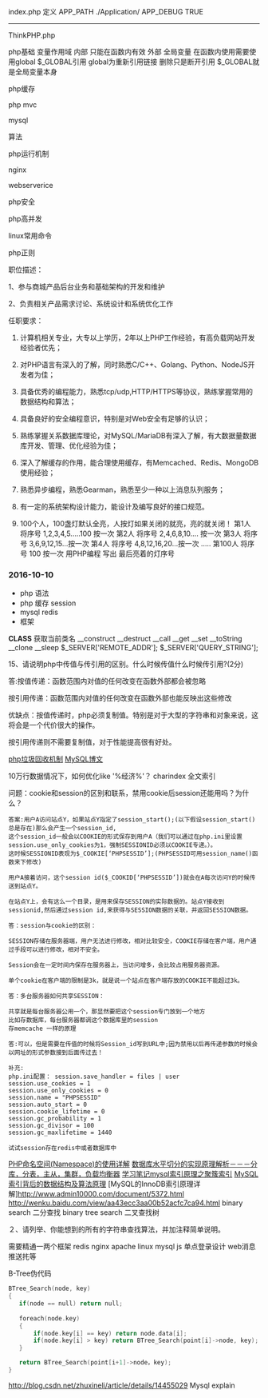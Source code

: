 index.php
定义 APP_PATH  ./Application/
     APP_DEBUG TRUE

--------------------------------------------------

ThinkPHP.php


php基础 
变量作用域
  内部  只能在函数内有效
  外部  全局变量 在函数内使用需要使用global $_GLOBAL引用
  global为重新引用链接 删除只是断开引用
  $_GLOBAL就是全局变量本身

php缓存

php mvc

mysql

算法

php运行机制

nginx

webserverice

php安全

php高并发

linux常用命令

php正则





职位描述：

1、参与商城产品后台业务和基础架构的开发和维护

2、负责相关产品需求讨论、系统设计和系统优化工作



任职要求：

1. 计算机相关专业，大专以上学历，2年以上PHP工作经验，有高负载网站开发经验者优先；

2. 对PHP语言有深入的了解，同时熟悉C/C++、Golang、Python、NodeJS开发者为佳；

3. 具备优秀的编程能力，熟悉tcp/udp,HTTP/HTTPS等协议，熟练掌握常用的数据结构和算法；

4. 具备良好的安全编程意识，特别是对Web安全有足够的认识；

5. 熟练掌握关系数据库理论，对MySQL/MariaDB有深入了解，有大数据量数据库开发、管理、优化经验为佳；

6. 深入了解缓存的作用，能合理使用缓存，有Memcached、Redis、MongoDB使用经验；

7. 熟悉异步编程，熟悉Gearman，熟悉至少一种以上消息队列服务；

8. 有一定的系统架构设计能力，能设计及编写良好的接口规范。

9. 100个人，100盏灯默认全亮，人按灯如果关闭的就亮，亮的就关闭！
第1人 将序号 1,2,3,4,5.....100 按一次
第2人 将序号 2,4,6,8,10.... 按一次
第3人 将序号 3,6,9,12,15...按一次
第4人 将序号 4,8,12,16,20...按一次 
.....
第100人 将序号 100 按一次
用PHP编程 写出 最后亮着的灯序号



### 2016-10-10
- php 语法
- php 缓存 session
- mysql redis
- 框架

__CLASS__ 获取当前类名
__construct
__destruct
__call
__get
__set
__toString
__clone
__sleep
$_SERVER['REMOTE_ADDR'];
$_SERVER['QUERY_STRING'];

15、请说明php中传值与传引用的区别。什么时候传值什么时候传引用?(2分)

答:按值传递：函数范围内对值的任何改变在函数外部都会被忽略

按引用传递：函数范围内对值的任何改变在函数外部也能反映出这些修改

优缺点：按值传递时，php必须复制值。特别是对于大型的字符串和对象来说，这将会是一个代价很大的操作。

按引用传递则不需要复制值，对于性能提高很有好处。

[php垃圾回收机制](http://www.cnblogs.com/lovehappying/p/3679356.html)
[MySQL博文](http://www.cnblogs.com/ggjucheng/archive/2012/11/11/2765469.html)

10万行数据情况下，如何优化like '%经济%'？
charindex
全文索引

问题：cookie和session的区别和联系，禁用cookie后session还能用吗？为什么？

```
答案:用户A访问站点Y，如果站点Y指定了session_start();(以下假设session_start()总是存在)那么会产生一个session_id,
这个session_id一般会以COOKIE的形式保存到用户A（我们可以通过在php.ini里设置session.use_only_cookies为1，强制SESSIONID必须以COOKIE专递。）。
这时候SESSIONID表现为$_COOKIE[‘PHPSESSID’];(PHPSESSID可用session_name()函数来下修改)

用户A接着访问，这个session id($_COOKID[‘PHPSESSID’])就会在A每次访问Y的时候传送到站点Y。

在站点Y上，会有这么一个目录，是用来保存SESSION的实际数据的。站点Y接收到sessionid,然后通过session id,来获得与SESSION数据的关联，并返回SESSION数据。

答：session与cookie的区别：

SESSION存储在服务器端，用户无法进行修改，相对比较安全，COOKIE存储在客户端，用户通过手段可以进行修改，相对不安全。

Session会在一定时间内保存在服务器上，当访问增多，会比较占用服务器资源。

单个cookie在客户端的限制是3k，就是说一个站点在客户端存放的COOKIE不能超过3k。

答：多台服务器如何共享SESSION：

共享就是每台服务器公用一个，那显然要把这个session专门放到一个地方
比如存数据库，每台服务器都调这个数据库里的session
存memcache 一样的原理

答:可以，但是需要在传值的时候将Session_id写到URL中;因为禁用以后再传递参数的时候会以网址的形式参数接到后面传过去！

补充:
php.ini配置： session.save_handler = files | user
session.use_cookies = 1
session.use_only_cookies = 0
session.name = "PHPSESSID"
session.auto_start = 0
session.cookie_lifetime = 0
session.gc_probability = 1
session.gc_divisor = 100
session.gc_maxlifetime = 1440

试试session存在redis中或者数据库中

```

[PHP命名空间(Namespace)的使用详解](http://www.cnblogs.com/kuyuecs/p/3556421.html)
[数据库水平切分的实现原理解析－－－分库，分表，主从，集群，负载均衡器](http://zhengdl126.iteye.com/blog/419850)
[学习笔记mysql索引原理之聚簇索引](http://blog.csdn.net/superhosts/article/details/25641787)
[MySQL索引背后的数据结构及算法原理](http://blog.jobbole.com/24006/)
[MySQL的InnoDB索引原理详解]http://www.admin10000.com/document/5372.html
http://wenku.baidu.com/view/aa43ecc3aa00b52acfc7ca94.html
binary search 二分查找
binary tree search 二叉查找树

２、请列举、你能想到的所有的字符串查找算法，并加注释简单说明。

需要精通一两个框架 redis nginx apache linux  mysql js 单点登录设计 web消息推送扥等

B-Tree伪代码
```c
BTree_Search(node, key)
{
   if(node == null) return null;
   
   foreach(node.key)
   {
       if(node.key[i] == key) return node.data[i];
       if(node.key[i] > key) return BTree_Search(point[i]->node, key);
   }

   return BTree_Search(point[i+1]->node，key);
}
```

http://blog.csdn.net/zhuxineli/article/details/14455029 Mysql explain
